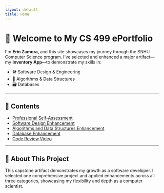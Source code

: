 ```yaml
---
layout: default
title: Home
---
```


# 👋 Welcome to My CS 499 ePortfolio

I'm **Erin Zamora**, and this site showcases my journey through the SNHU Computer Science program. I've selected and enhanced a major artifact—my **Inventory App**—to demonstrate my skills in:

- 🛠️ Software Design & Engineering  
- 🧮 Algorithms & Data Structures  
- 🗃️ Databases  

---

## 📂 Contents

- [Professional Self-Assessment](#self-assessment)
- [Software Design Enhancement](software-design/)
- [Algorithms and Data Structures Enhancement](algorithms-data/index.md)
- [Database Enhancement](database/index.md)
- [Code Review Video](https://youtu.be/lNzyICNeNcA)

---

## 📝 About This Project

This capstone artifact demonstrates my growth as a software developer. I selected one comprehensive project and applied enhancements across all three categories, showcasing my flexibility and depth as a computer scientist.


